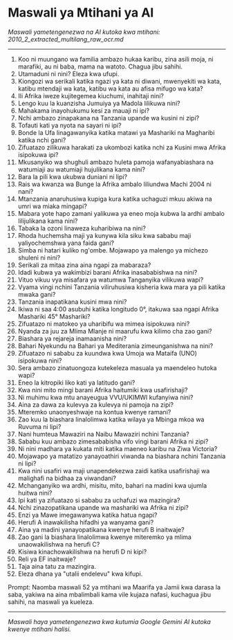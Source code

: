 # Maswali ya Mtihani ya AI
*Maswali yametengenezwa na AI kutoka kwa mtihani: 2010_2_extracted_multilang_raw_ocr.md*

---

1.  Koo ni muungano wa familia ambazo hukaa karibu, zina asili moja, ni marafiki, au ni baba, mama na watoto. Chagua jibu sahihi.
2.  Utamaduni ni nini? Eleza kwa ufupi.
3.  Kiongozi wa serikali katika ngazi ya kata ni diwani, mwenyekiti wa kata, katibu mtendaji wa kata, katibu wa kata au afisa mifugo wa kata?
4.  Ili Afrika iweze kujitegemea kiuchumi, inahitaji nini?
5.  Lengo kuu la kuanzisha Jumuiya ya Madola lilikuwa nini?
6.  Mahakama inayohukumu kesi za mauaji ni ipi?
7.  Nchi ambazo zinapakana na Tanzania upande wa kusini ni zipi?
8.  Tofauti kati ya nyota na sayari ni ipi?
9.  Bonde la Ufa linagawanyika katika matawi ya Mashariki na Magharibi katika nchi gani?
10. Zifuatazo zilikuwa harakati za ukombozi katika nchi za Kusini mwa Afrika isipokuwa ipi?
11. Mkusanyiko wa shughuli ambazo huleta pamoja wafanyabiashara na watumiaji au watumiaji hujulikana kama nini?
12. Bara la pili kwa ukubwa duniani ni lipi?
13. Rais wa kwanza wa Bunge la Afrika ambalo liliundwa Machi 2004 ni nani?
14. Mtanzania anaruhusiwa kupiga kura katika uchaguzi mkuu akiwa na umri wa miaka mingapi?
15. Mabara yote hapo zamani yalikuwa ya eneo moja kubwa la ardhi ambalo lilijulikana kama nini?
16. Tabaka la ozoni linaweza kuharibiwa na nini?
17. Rhoda huchemsha maji ya kunywa kila siku kwa sababu maji yaliyochemshwa yana faida gani?
18. Simba ni hatari kuliko ng'ombe. Mojawapo ya malengo ya michezo shuleni ni nini?
19. Serikali za mitaa zina aina ngapi za mabaraza?
20. Idadi kubwa ya wakimbizi barani Afrika inasababishwa na nini?
21. Vituo vikuu vya misafara ya watumwa Tanganyika vilikuwa wapi?
22. Vyama vingi nchini Tanzania viliruhusiwa kisheria kwa mara ya pili katika mwaka gani?
23. Tanzania inapatikana kusini mwa nini?
24. Ikiwa ni saa 4:00 asubuhi katika longitudo 0°, itakuwa saa ngapi Afrika Mashariki 45° Mashariki?
25. Zifuatazo ni matokeo ya uharibifu wa mimea isipokuwa nini?
26. Nyanda za juu za Mlima Mlanje ni maarufu kwa kilimo cha zao gani?
27. Biashara ya rejareja inamaanisha nini?
28. Bahari Nyekundu na Bahari ya Mediterania zimeunganishwa na nini?
29. Zifuatazo ni sababu za kuundwa kwa Umoja wa Mataifa (UNO) isipokuwa nini?
30. Sera ambazo zinatuongoza kutekeleza masuala ya maendeleo hutoka wapi?
31. Eneo la kitropiki liko kati ya latitudo gani?
32. Kwa nini mito mingi barani Afrika haitumiki kwa usafirishaji?
33. Ni muhimu kwa mtu anayeugua VVU/UKIMWI kufanyiwa nini?
34. Aina za dawa za kulevya za kulevya ni pamoja na zipi?
35. Mteremko unaonyeshwaje na kontua kwenye ramani?
36. Zao kuu la biashara linalolimwa katika wilaya ya Mbinga mkoa wa Ruvuma ni lipi?
37. Nani humteua Mawaziri na Naibu Mawaziri nchini Tanzania?
38. Sababu kuu ambazo zimesababisha vifo vingi barani Afrika ni zipi?
39. Ni nini madhara ya kukata miti katika maeneo karibu na Ziwa Victoria?
40. Mojawapo ya matatizo yanayoathiri viwanda na biashara nchini Tanzania ni lipi?
41. Kwa nini usafiri wa maji unapendekezwa zaidi katika usafirishaji wa malighafi na bidhaa za viwandani?
42. Mchanganyiko wa ardhi, misitu, mito, bahari na madini kwa ujumla huitwa nini?
43. Ipi kati ya zifuatazo si sababu za uchafuzi wa mazingira?
44. Nchi zinazopatikana upande wa mashariki wa Afrika ni zipi?
45. Enzi ya Mawe imegawanywa katika hatua ngapi?
46. Herufi A inawakilisha hifadhi ya wanyama gani?
47. Aina ya madini yanayopatikana kwenye herufi B inaitwaje?
48. Zao gani la biashara linalolimwa kwenye miteremko ya mlima unaowakilishwa na herufi C?
49. Kisiwa kinachowakilishwa na herufi D ni kipi?
50. Reli ya EF inaitwaje?
51.  Taja aina tatu za mazingira.
52.  Eleza dhana ya "utalii endelevu" kwa kifupi.

Prompt: Naomba maswali 52 ya mtihani wa Maarifa ya Jamii kwa darasa la saba, yakiwa na aina mbalimbali kama vile kujaza nafasi, kuchagua jibu sahihi, na maswali ya kueleza.

---
*Maswali haya yametengenezwa kwa kutumia Google Gemini AI kutoka kwenye mtihani halisi.*
